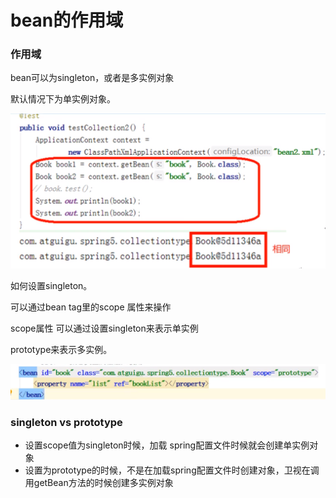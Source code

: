 # bean的作用域

### 作用域

bean可以为singleton，或者是多实例对象

默认情况下为单实例对象。

![](../.gitbook/assets/image%20%2818%29.png)

如何设置singleton。

可以通过bean tag里的scope 属性来操作

scope属性 可以通过设置singleton来表示单实例

prototype来表示多实例。

![](../.gitbook/assets/image%20%2817%29.png)

### singleton vs prototype

* 设置scope值为singleton时候，加载 spring配置文件时候就会创建单实例对象
* 设置为prototype的时候，不是在加载spring配置文件时创建对象，卫视在调用getBean方法的时候创建多实例对象


